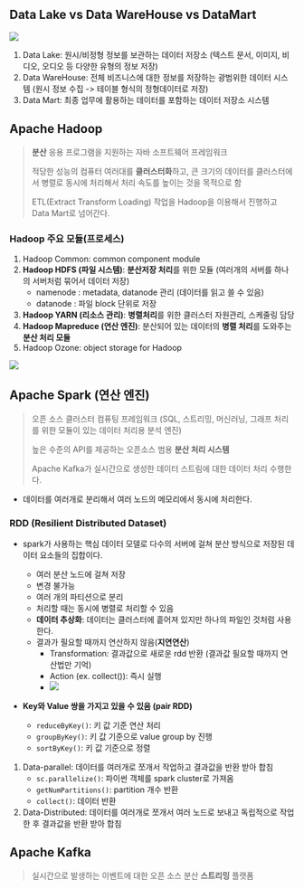 ## Data Lake vs Data WareHouse vs DataMart
![](https://panoply.io/uploads/versions/diagram8-1---x----750-376x---.jpg)
1. Data Lake: 원시/비정형 정보를 보관하는 데이터 저장소 (텍스트 문서, 이미지, 비디오, 오디오 등 다양한 유형의 정보 저장)
2. Data WareHouse: 전체 비즈니스에 대한 정보를 저장하는 광범위한 데이터 시스템 (원시 정보 수집 -> 테이블 형식의 정형데이터로 저장)
3. Data Mart: 최종 업무에 활용하는 데이터를 포함하는 데이터 저장소 시스템

## Apache Hadoop
> **분산** 응용 프로그램을 지원하는 자바 소프트웨어 프레임워크
>
> 적당한 성능의 컴퓨터 여러대를 **클러스터화**하고, 큰 크기의 데이터를 클러스터에서 병렬로 동시에 처리해서 처리 속도를 높이는 것을 목적으로 함
>
> ETL(Extract Transform Loading) 작업을 Hadoop을 이용해서 진행하고 Data Mart로 넘어간다.

### Hadoop 주요 모듈(프로세스)
1. Hadoop Common: common component module
2. **Hadoop HDFS (파일 시스템)**: **분산저장 처리**를 위한 모듈 (여러개의 서버를 하나의 서버처럼 묶어서 데이터 저장)
   - namenode : metadata, datanode 관리 (데이터를 읽고 쓸 수 있음)
   - datanode : 파일 block 단위로 저장
3. **Hadoop YARN (리소스 관리)**: **병렬처리**를 위한 클러스터 자원관리, 스케줄링 담당
4. **Hadoop Mapreduce (연산 엔진)**: 분산되어 있는 데이터의 **병렬 처리**를 도와주는 **분산 처리 모듈**
5. Hadoop Ozone: object storage for Hadoop

![](https://media.geeksforgeeks.org/wp-content/uploads/had.jpg)

## Apache Spark (연산 엔진)
> 오픈 소스 클러스터 컴퓨팅 프레임워크 (SQL, 스트리밍, 머신러닝, 그래프 처리를 위한 모듈이 있는 데이터 처리용 분석 엔진)
>
> 높은 수준의 API를 제공하는 오픈소스 범용 **분산 처리 시스템**
>
> Apache Kafka가 실시간으로 생성한 데이터 스트림에 대한 데이터 처리 수행한다.

- 데이터를 여러개로 분리해서 여러 노드의 메모리에서 동시에 처리한다.

### **RDD (Resilient Distributed Dataset)** 
- spark가 사용하는 핵심 데이터 모델로 다수의 서버에 걸쳐 분산 방식으로 저장된 데이터 요소들의 집합이다.
  - 여러 분산 노드에 걸쳐 저장
  - 변경 불가능
  - 여러 개의 파티션으로 분리
  - 처리할 때는 동시에 병렬로 처리할 수 있음
  - **데이터 추상화**: 데이터는 클러스터에 흩어져 있지만 하나의 파일인 것처럼 사용한다.
  - 결과가 필요할 때까지 연산하지 않음(**지연연산**)
    - Transformation: 결과값으로 새로운 rdd 반환 (결과값 필요할 때까지 연산법만 기억)
    - Action (ex. collect()): 즉시 실행
    - ![](https://miro.medium.com/v2/resize:fit:726/1*BaQ7kuuENGOWbV7JII0gEA.png)

- **Key와 Value 쌍을 가지고 있을 수 있음 (pair RDD)**
  - `reduceByKey()`: 키 값 기준 연산 처리
  - `groupByKey()`: 키 값 기준으로 value group by 진행
  - `sortByKey()`: 키 값 기준으로 정렬
1. Data-parallel: 데이터를 여러개로 쪼개서 작업하고 결과값을 반환 받아 합침
   - `sc.parallelize()`: 파이썬 객체를 spark cluster로 가져옴
   - `getNumPartitions()`: partition 개수 반환
   - `collect()`: 데이터 반환
2. Data-Distributed: 데이터를 여러개로 쪼개서 여러 노드로 보내고 독립적으로 작업한 후 결과값을 반환 받아 합침

## Apache Kafka
> 실시간으로 발생하는 이벤트에 대한 오픈 소스 분산 **스트리밍** 플랫폼